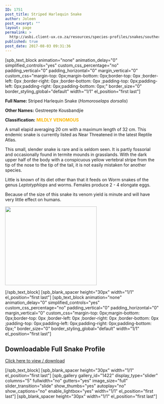 ```yaml
---
ID: 1751
post_title: Striped Harlequin Snake
author: Joleen
post_excerpt: ""
layout: page
permalink: >
  http://asbi.client-ux.co.za/resources/species-profiles/snakes/southern-africa/striped-harlequin-snake/
published: true
post_date: 2017-08-03 09:31:36
---
```

[spb_text_block animation="none" animation_delay="0" simplified_controls="yes" custom_css_percentage="no" padding_vertical="0" padding_horizontal="0" margin_vertical="0" custom_css="margin-top: 0px;margin-bottom: 0px;border-top: 0px ;border-left: 0px ;border-right: 0px ;border-bottom: 0px ;padding-top: 0px;padding-left: 0px;padding-right: 0px;padding-bottom: 0px;" border_size="0" border_styling_global="default" width="1/1" el_position="first last"]

<strong>Full Name: </strong>Striped Harlequin Snake (<em>Homoroselaps dorsalis</em>)

<strong>Other Names:</strong> Gestreepte Kousbandjie

<strong>Classification:</strong> <span style="color: #fcb600;"><strong>MILDLY VENOMOUS</strong></span>

A small elapid averaging 20 cm with a maximum length of 32 cm. This endemic snake is currently listed as Near Threatened in the latest Reptile Atlas.

This small, slender snake is rare and is seldom seen. It is partly fossorial and occasionally found in termite mounds in grasslands. With the dark upper half of the body with a conspicuous yellow vertebral stripe from the tip of the nose to the tip of the tail, it is not easily mistaken for another species.

Little is known of its diet other than that it feeds on Worm snakes of the genus <em>Leptotyphlops</em> and worms. Females produce 2 - 4 elongate eggs.

Because of the size of this snake its venom yield is minute and will have very little effect on humans.

<a href="http://asbi.client-ux.co.za/wp-content/uploads/2016/06/Striped_Harlequin_Snake_DIST_web.jpg"><img class="alignnone wp-image-831 size-medium" src="http://asbi.client-ux.co.za/wp-content/uploads/2016/06/Striped_Harlequin_Snake_DIST_web-300x257.jpg" width="300" height="257" /></a>

[/spb_text_block] [spb_blank_spacer height="30px" width="1/1" el_position="first last"] [spb_text_block animation="none" animation_delay="0" simplified_controls="yes" custom_css_percentage="no" padding_vertical="0" padding_horizontal="0" margin_vertical="0" custom_css="margin-top: 0px;margin-bottom: 0px;border-top: 0px ;border-left: 0px ;border-right: 0px ;border-bottom: 0px ;padding-top: 0px;padding-left: 0px;padding-right: 0px;padding-bottom: 0px;" border_size="0" border_styling_global="default" width="1/1" el_position="first last"]
<h2>Downloadable Full Snake Profile</h2>
<a href="http://asbi.client-ux.co.za/wp-content/uploads/2016/06/20170612_ASI_SP_Striped_Harlequin_Snake_A4_DESKTOP.pdf" target="_blank">Click here to view / download</a>

[/spb_text_block] [spb_blank_spacer height="30px" width="1/1" el_position="first last"] [spb_gallery gallery_id="1422" display_type="slider" columns="5" fullwidth="no" gutters="yes" image_size="full" slider_transition="slide" show_thumbs="yes" autoplay="no" show_captions="no" enable_lightbox="yes" width="1/1" el_position="first last"] [spb_blank_spacer height="30px" width="1/1" el_position="first last"]